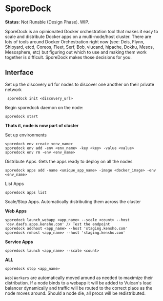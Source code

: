 SporeDock
==========

**Status**: Not Runable (Design Phase). WIP.

SporeDock is an opinionated Docker orchestration tool that makes it easy to scale and distribute Docker apps on a multi-node/host cluster. There are lots of tools around Docker Orchestration right now (see: Deis, Flynn, Shipyard, etcd, Coreos, Fleet, Serf, Bob, vlucand, hipache, Dokku, Mesos, Mesosphere, etc) but figuring out which to use and making them work together is difficult. SporeDock makes those decisions for you.



## Interface

Set up the discovery url for nodes to discover one another on their private network

     sporedock init <discovery_url>

Begin sporedock daemon on the node:

    sporedock start


**Thats it, node is now part of cluster**

Set up environments

    sporedock env create <env_name>
    sporedock env add -env <env_name> -key <key> -value <value>
    sporedock env rm -env <env_name>


Distribute Apps. Gets the apps ready to deploy on all the nodes

    sporedock apps add -name <unique_app_name> -image <docker_image> -env <env_name>

List Apps

    sporedock apps list

Scale/Stop Apps. Automatically distributing them across the cluster

**Web Apps**

    sporedock launch_webapp <app_name> --scale <count> --host 'dev.daefs.apps.kensho.com' // Test the endpoint
    sporedock addhost <app_name> --host 'staging.kensho.com'
    sporedock rmhost <app_name> --host 'staging.kensho.com'

**Service Apps**

    sporedock launch <app_name> --scale <count>

**ALL**

    sporedock stop <app_name>


`Web|Workers` are automatically moved around as needed to maximize their distribution. If a node binds to a webapp it will be added to Vulcan's load balancer dynamically and traffic will be routed to the correct place as the node moves around. Should a node die, all procs will be redistributed.


